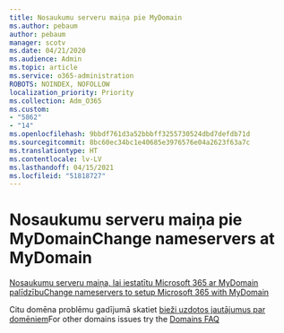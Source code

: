 ```yaml
---
title: Nosaukumu serveru maiņa pie MyDomain
ms.author: pebaum
author: pebaum
manager: scotv
ms.date: 04/21/2020
ms.audience: Admin
ms.topic: article
ms.service: o365-administration
ROBOTS: NOINDEX, NOFOLLOW
localization_priority: Priority
ms.collection: Adm_O365
ms.custom:
- "5862"
- "14"
ms.openlocfilehash: 9bbdf761d3a52bbbff3255730524dbd7defdb71d
ms.sourcegitcommit: 8bc60ec34bc1e40685e3976576e04a2623f63a7c
ms.translationtype: HT
ms.contentlocale: lv-LV
ms.lasthandoff: 04/15/2021
ms.locfileid: "51818727"
---
```

# <a name="change-nameservers-at-mydomain"></a><span data-ttu-id="c1229-102">Nosaukumu serveru maiņa pie MyDomain</span><span class="sxs-lookup"><span data-stu-id="c1229-102">Change nameservers at MyDomain</span></span>

[<span data-ttu-id="c1229-103">Nosaukumu serveru maiņa, lai iestatītu Microsoft 365 ar MyDomain palīdzību</span><span class="sxs-lookup"><span data-stu-id="c1229-103">Change nameservers to setup Microsoft 365 with MyDomain</span></span>](https://docs.microsoft.com/microsoft-365/admin/dns/change-nameservers-at-mydomain?view=o365-worldwide)

<span data-ttu-id="c1229-104">Citu domēna problēmu gadījumā skatiet [bieži uzdotos jautājumus par domēniem](https://docs.microsoft.com/microsoft-365/admin/setup/domains-faq?view=o365-worldwide)</span><span class="sxs-lookup"><span data-stu-id="c1229-104">For other domains issues try the [Domains FAQ](https://docs.microsoft.com/microsoft-365/admin/setup/domains-faq?view=o365-worldwide)</span></span>